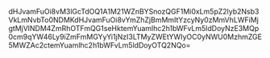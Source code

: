 dHJvamFuOi8vM3lGcTdOQ1A1M21WZnBYSnozQGF1Mi0xLm5pZ2lyb2Nsb3VkLmNvbTo0NDMKdHJvamFuOi8vYmZhZjBmMmItYzcyNy0zMmVhLWFiMjgtMjVlNDM4ZmRhOTFmQG1seHktemYuamlhc2h1bWFvLm5ldDoyNzE3MQp0cm9qYW46Ly9iZmFmMGYyYi1jNzI3LTMyZWEtYWIyOC0yNWU0MzhmZGE5MWZAc2ctemYuamlhc2h1bWFvLm5ldDoyOTQ2NQo=